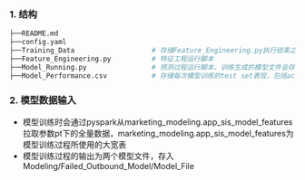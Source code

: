 ### 1. 结构
```python
├──README.md
├──config.yaml
├──Training_Data                   # 存储Feature_Engineering.py执行结束之后产生的一张临时线下表outbound_features.csv，每次训练过程产生的新临时表会直接覆盖旧表
├──Feature_Engineering.py          # 特征工程运行脚本
├──Model_Running.py                # 预测过程运行脚本，训练生成的模型文件会存入Modeling/Failed_Outbound_Model/Model_File
├──Model_Performance.csv           # 存储每次模型训练的test set表现，包括accuracy/precision/recall/f1四个score
```

### 2. 模型数据输入
- 模型训练时会通过pyspark从marketing_modeling.app_sis_model_features拉取参数pt下的全量数据，marketing_modeling.app_sis_model_features为模型训练过程所使用的大宽表
- 模型训练过程的输出为两个模型文件，存入Modeling/Failed_Outbound_Model/Model_File